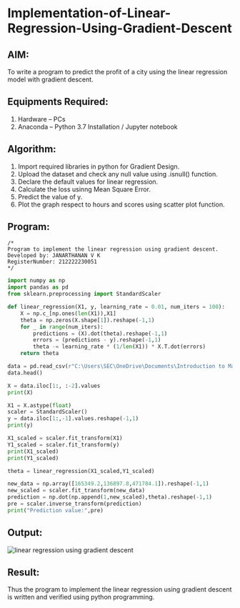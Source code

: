 # Implementation-of-Linear-Regression-Using-Gradient-Descent

## AIM:
To write a program to predict the profit of a city using the linear regression model with gradient descent.

## Equipments Required:
1. Hardware – PCs
2. Anaconda – Python 3.7 Installation / Jupyter notebook

## Algorithm:
  1. Import required libraries in python for Gradient Design.
  2. Upload the dataset and check any null value using .isnull() function.
  3. Declare the default values for linear regression.
  4. Calculate the loss usinng Mean Square Error.
  5. Predict the value of y.
  6. Plot the graph respect to hours and scores using scatter plot function.
   
## Program:
```
/*
Program to implement the linear regression using gradient descent.
Developed by: JANARTHANAN V K 
RegisterNumber: 212222230051
*/
```
```python
import numpy as np
import pandas as pd
from sklearn.preprocessing import StandardScaler

def linear_regression(X1, y, learning_rate = 0.01, num_iters = 100):
    X = np.c_[np.ones(len(X1)),X1]
    theta = np.zeros(X.shape[1]).reshape(-1,1)
    for _ in range(num_iters):
        predictions = (X).dot(theta).reshape(-1,1)
        errors = (predictions - y).reshape(-1,1)
        theta -= learning_rate * (1/len(X1)) * X.T.dot(errors)
    return theta

data = pd.read_csv(r"C:\Users\SEC\OneDrive\Documents\Introduction to Machine Learning\Ex03\50_Startups.csv")
data.head()

X = data.iloc[1:, :-2].values
print(X)

X1 = X.astype(float)
scaler = StandardScaler()
y = data.iloc[1:,-1].values.reshape(-1,1)
print(y)

X1_scaled = scaler.fit_transform(X1)
Y1_scaled = scaler.fit_transform(y)
print(X1_scaled)
print(Y1_scaled)

theta = linear_regression(X1_scaled,Y1_scaled)

new_data = np.array([165349.2,136897.8,471784.1]).reshape(-1,1)
new_scaled = scaler.fit_transform(new_data)
prediction = np.dot(np.append(1,new_scaled),theta).reshape(-1,1)
pre = scaler.inverse_transform(prediction)
print("Prediction value:",pre)
```
## Output:
![linear regression using gradient descent](sam.png)


## Result:
Thus the program to implement the linear regression using gradient descent is written and verified using python programming.
